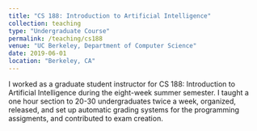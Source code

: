 ```yaml
---
title: "CS 188: Introduction to Artificial Intelligence"
collection: teaching
type: "Undergraduate Course"
permalink: /teaching/cs188
venue: "UC Berkeley, Department of Computer Science"
date: 2019-06-01
location: "Berkeley, CA"
---
```


I worked as a graduate student instructor for CS 188: Introduction to Artificial Intelligence during the eight-week summer semester. I taught a one hour section to 20-30 undergraduates twice a week, organized, released, and set up automatic grading systems for the programming assigments, and contributed to exam creation.
